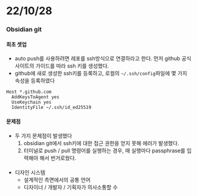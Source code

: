 # 22/10/28

### Obsidian git

#### 최초 셋업

- auto push를 사용하려면 레포를 ssh방식으로 연결하라고 한다. 먼저 github 공식사이트의 가이드를 따라 ssh 키를 생성했다.
- github에 새로 생성한 ssh키를 등록하고, 로컬의 `~/.ssh/config`파일에 몇 가지 속성을 등록하였다

```
Host *.github.com
  AddKeysToAgent yes
  UseKeychain yes
  IdentityFile ~/.ssh/id_ed25519
```

#### 문제점

- 두 가지 문제점이 발생했다
	1. obsidian git에서 ssh키에 대한 접근 권한을 얻지 못해 에러가 발생했다.
	2. 터미널로 push / pull 명령어를 실행하는 경우, 매 실행마다 passphrase를 입력해야 해서 번거로웠다.

#### 

- 디자인 시스템
	- 설계적인 측면에서의 공통 언어
	- 디자이너 / 개발자 / 기획자가 의사소통할 수
